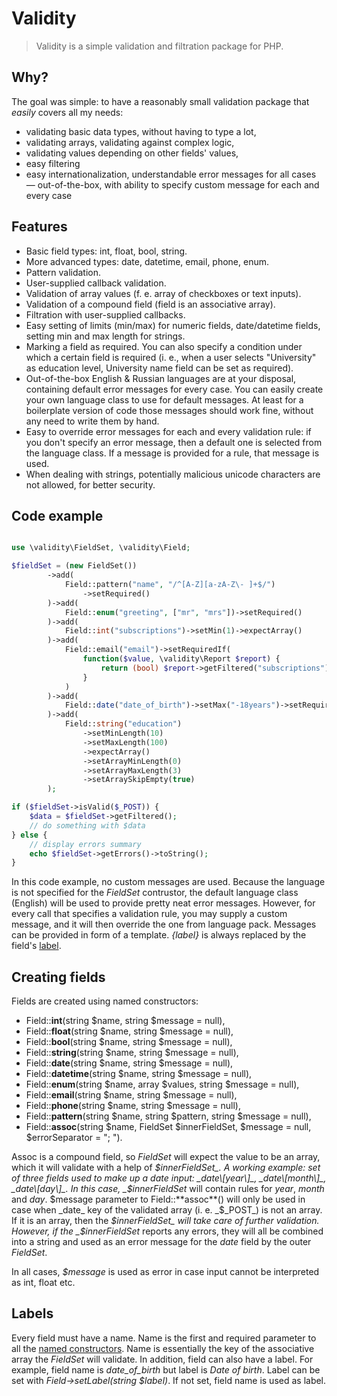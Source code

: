 # Validity

> Validity is a simple validation and filtration package for PHP.

## Why?

The goal was simple: to have a reasonably small validation package that _easily_ covers all my needs:

* validating basic data types, without having to type a lot,
* validating arrays, validating against complex logic,
* validating values depending on other fields' values,
* easy filtering
* easy internationalization, understandable error messages for all cases &mdash; out-of-the-box, with ability to specify custom message for each and every case



## Features

* Basic field types: int, float, bool, string.
* More advanced types: date, datetime, email, phone, enum.
* Pattern validation.
* User-supplied callback validation.
* Validation of array values (f. e. array of checkboxes or text inputs).
* Validation of a compound field (field is an associative array).
* Filtration with user-supplied callbacks.
* Easy setting of limits (min/max) for numeric fields, date/datetime fields, setting min and max length for strings.
* Marking a field as required. You can also specify a condition under which a certain field is required (i. e., when a user selects "University" as education level, University name field can be set as required).
* Out-of-the-box English & Russian languages are at your disposal, containing default error messages for every case. You can easily create your own language class to use for default messages. At least for a boilerplate version of code those messages should work fine, without any need to write them by hand.
* Easy to override error messages for each and every validation rule: if you don't specify an error message, then a default one is selected from the language class. If a message is provided for a rule, that message is used.
* When dealing with strings, potentially malicious unicode characters are not allowed, for better security.

## Code example

```php

use \validity\FieldSet, \validity\Field;

$fieldSet = (new FieldSet())
        ->add(
            Field::pattern("name", "/^[A-Z][a-zA-Z\- ]+$/")
                ->setRequired()
        )->add(
            Field::enum("greeting", ["mr", "mrs"])->setRequired()
        )->add(
            Field::int("subscriptions")->setMin(1)->expectArray()
        )->add(
            Field::email("email")->setRequiredIf(
                function($value, \validity\Report $report) {
                    return (bool) $report->getFiltered("subscriptions");
                }
            )
        )->add(
            Field::date("date_of_birth")->setMax("-18years")->setRequired()
        )->add(
            Field::string("education")
                ->setMinLength(10)
                ->setMaxLength(100)
                ->expectArray()
                ->setArrayMinLength(0)
                ->setArrayMaxLength(3)
                ->setArraySkipEmpty(true)
        );

if ($fieldSet->isValid($_POST)) {
    $data = $fieldSet->getFiltered();
    // do something with $data
} else {
    // display errors summary
    echo $fieldSet->getErrors()->toString();
}
```

In this code example, no custom messages are used. Because the language is not specified for the _FieldSet_ contrustor, the default language class (English) will be used to provide pretty neat error messages. However, for every call that specifies a validation rule, you may supply a custom message, and it will then override the one from language pack. Messages can be provided in form of a template. _{label}_ is always replaced by the field's [label](#labels).
 
## Creating fields

Fields are created using named constructors:

* Field::**int**(string $name, string $message = null),
* Field::**float**(string $name, string $message = null),
* Field::**bool**(string $name, string $message = null),
* Field::**string**(string $name, string $message = null),
* Field::**date**(string $name, string $message = null),
* Field::**datetime**(string $name, string $message = null),
* Field::**enum**(string $name, array $values, string $message = null),
* Field::**email**(string $name, string $message = null),
* Field::**phone**(string $name, string $message = null),
* Field::**pattern**(string $name, string $pattern, string $message = null),
* Field::**assoc**(string $name, FieldSet $innerFieldSet, $message = null, $errorSeparator = "; ").

Assoc is a compound field, so _FieldSet_ will expect the value to be an array, which it will validate with a help of _$innerFieldSet_. A working example: set of three fields used to make up a date input: _date\[year\]_, _date\[month\]_, _date\[day\]_. In this case, _$innerFieldSet_ will contain rules for _year_, _month_ and _day_. $message parameter to Field::**assoc**() will only be used in case when _date_ key of the validated array (i. e. _$\_POST_) is not an array. If it is an array, then the _$innerFieldSet_ will take care of further validation. However, if the _$innerFieldSet_ reports any errors, they will all be combined into a string and used as an error message for the _date_ field by the outer _FieldSet_.

In all cases, _$message_ is used as error in case input cannot be interpreted as int, float etc.

## Labels

Every field must have a name. Name is the first and required parameter to all the [named constructors](#creating-fields). Name is essentially the key of the associative array the _FieldSet_ will validate. In addition, field can also have a label. For example, field name is _date_of_birth_ but label is _Date of birth_. Label can be set with _Field->setLabel(string $label)_. If not set, field name is used as label.